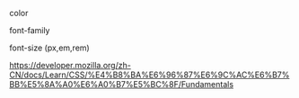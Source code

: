 color

font-family

font-size (px,em,rem)





https://developer.mozilla.org/zh-CN/docs/Learn/CSS/%E4%B8%BA%E6%96%87%E6%9C%AC%E6%B7%BB%E5%8A%A0%E6%A0%B7%E5%BC%8F/Fundamentals